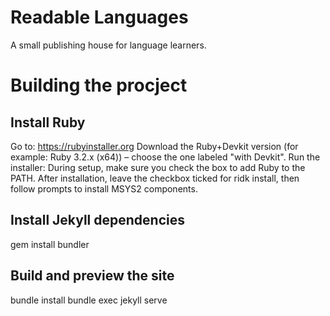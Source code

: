 # Readable Languages
A small publishing house for language learners.

# Building the procject
##  Install Ruby
Go to: https://rubyinstaller.org
Download the Ruby+Devkit version (for example: Ruby 3.2.x (x64)) – choose the one labeled "with Devkit".
Run the installer:
During setup, make sure you check the box to add Ruby to the PATH.
After installation, leave the checkbox ticked for ridk install, then follow prompts to install MSYS2 components.

## Install Jekyll dependencies
gem install bundler

## Build and preview the site
bundle install
bundle exec jekyll serve
